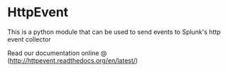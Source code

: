 # HttpEvent
This is a python module that can be used to send events to Splunk's http event collector

Read our documentation online @ (http://httpevent.readthedocs.org/en/latest/)
